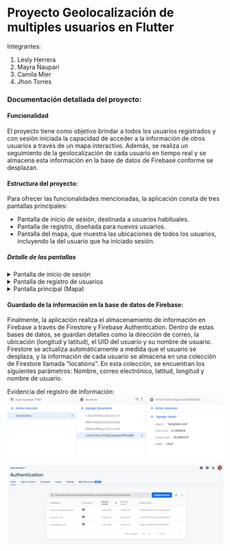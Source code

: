 # Proyecto Geolocalización de multiples usuarios en Flutter

Integrantes:
1. Lesly Herrera
1. Mayra Ñaupari
1. Camila Mier 
1. Jhon Torres

### Documentación detallada del proyecto:

#### Funcionalidad
El proyecto tiene como objetivo brindar a todos los usuarios registrados y con sesión iniciada la capacidad de acceder a la información de otros usuarios a través de un mapa interactivo. Además, se realiza un seguimiento de la geolocalización de cada usuario en tiempo real y se almacena esta información en la base de datos de Firebase conforme se desplazan. 

#### Estructura del proyecto:
Para ofrecer las funcionalidades mencionadas, la aplicación consta de tres pantallas principales:

- Pantalla de inicio de sesión, destinada a usuarios habituales.
- Pantalla de registro, diseñada para nuevos usuarios.
- Pantalla del mapa, que muestra las ubicaciones de todos los usuarios, incluyendo la del usuario que ha iniciado sesión.

##### Detalle de las pantallas
<details>
<summary>Pantalla de inicio de sesión</summary>
  Esta pantalla cuenta con dos campos de entrada de texto (TextInput) en los cuales ingresaremos nuestras credenciales de correo y contraseña. Luego, pulsaremos "LOGIN" para acceder si ya estamos registrados. En caso de no tener una cuenta, hay un botón que redirige al usuario a la pantalla de registro.
  
  En caso de no tener claro esto a continucación se puede apreciar la vista de dicha pantalla en un dispositivo:

<picture>
  <img alt="Inicio de sesión" src="https://github.com/AleBD72/Geolocation-Flutter/blob/main/Pantallas/Login.jpg?raw=true" width="250">
</picture>
  
</details>

<details>
<summary>Pantalla de registro de usuarios</summary>
  La pantalla de registro presenta tres campos de entrada de datos para el usuario. En primer lugar, se solicita ingresar un nombre de usuario único. A continuación, se requiere proporcionar una dirección de correo electrónico válida. Por último, se debe ingresar una contraseña segura. Estos tres parámetros son esenciales para crear una nueva cuenta y acceder a todas las funcionalidades de la aplicación una vez completado el proceso de registro.
  
  En caso de no tener claro lo mencionado a continucación se puede apreciar la vista de dicha pantalla en un dispositivo:

<picture>
  <img alt="Registro" src="https://github.com/AleBD72/Geolocation-Flutter/blob/main/Pantallas/Registro.jpg?raw=true" width="250">
</picture>
  
</details>

<details>
<summary>Pantalla principal (Mapa)</summary>
  La pantalla de inicio presenta una experiencia visualmente enriquecedora al mostrar la ubicación actual del usuario en un mapa de Google Maps. Además de esta información personalizada, los usuarios tienen la capacidad de visualizar la ubicación o geolocalización de otros usuarios registrados en la plataforma. Cada usuario se representa en el mapa con una marca de color azul, lo que facilita la identificación por medio del nombre de usuarios el cual se muestra al pulsar una marca especifica, y el seguimiento de las diferentes posiciones en tiempo real. Esta característica permite a los usuarios interactuar y compartir ubicaciones de manera eficiente dentro de la aplicación.
  
  En caso de no tener claro lo mencionado a continucación se puede apreciar la vista de dicha pantalla en un dispositivo:

<picture>
  <img alt="Inicio 1" src="https://github.com/AleBD72/Geolocation-Flutter/blob/main/Pantallas/Inicio.jpg?raw=true" width="250">
</picture>
<picture>
  <img alt="Inicio 2" src="https://github.com/AleBD72/Geolocation-Flutter/blob/main/Pantallas/Inicio%202.jpg?raw=true" width="250">
</picture>
  
</details>

#### Guardado de la información en la base de datos de Firebase:
Finalmente, la aplicación realiza el almacenamiento de información en Firebase a través de Firestore y Firebase Authentication. Dentro de estas bases de datos, se guardan detalles como la dirección de correo, la ubicación (longitud y latitud), el UID del usuario y su nombre de usuario. Firestore se actualiza automáticamente a medida que el usuario se desplaza, y la información de cada usuario se almacena en una colección de Firestore llamada "locations". En esta colección, se encuentran los siguientes parámetros: Nombre, correo electrónico, latitud, longitud y nombre de usuario.

Evidencia del registro de información:
<picture>
  <img alt="Firebase 1" src="https://github.com/AleBD72/Geolocation-Flutter/blob/main/Pantallas/Captura%20de%20pantalla%202023-09-06%20122921.png?raw=true">
</picture>

<picture>
  <img alt="Firebase 2" src="https://github.com/AleBD72/Geolocation-Flutter/blob/main/Pantallas/Captura%20de%20pantalla%202023-09-06%20123601.png?raw=true">
</picture>

